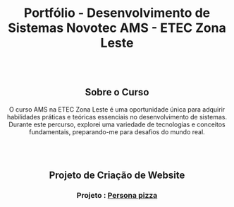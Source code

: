 
<div align="center"> 
  
# Portfólio - Desenvolvimento de Sistemas Novotec AMS - ETEC Zona Leste

<br></br>
## Sobre o Curso

O curso AMS na ETEC Zona Leste é uma oportunidade única para adquirir habilidades práticas e teóricas essenciais no desenvolvimento de sistemas. Durante este percurso, explorei uma variedade de tecnologias e conceitos fundamentais, preparando-me para desafios do mundo real.

<br></br>
## Projeto de Criação de Website
<div align="center">

### Projeto : <a href="https://github.com/P4BLOll/Persona-Pizza"> Persona pizza </a> 
</div>

</div>
